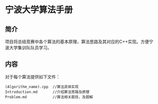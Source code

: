 宁波大学算法手册
==========================
## 简介
项目将总结竞赛中各个算法的基本原理，算法思路及其对应的C++实现。方便宁波大学集训队队员学习。

## 内容

对于每个算法提供如下文件：
```
(Algorithm_name).cpp  //算法具体实现
Introduction.md       //介绍算法思路及原理
Problem.md            //算法相关题目，及题解
```





